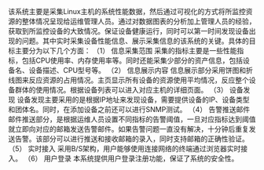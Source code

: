 该系统主要是采集Linux主机的系统性能数据，然后通过可视化的方式将所监控资源的整体情况呈现给运维管理人员。通过对数据图表的分析加上管理人员的经验，获取到所监控设备的大致情况。保证设备健康运行，同时可以第一时间发现设备出现的问题。其中实时采集设备性能信息、展示采集信息的该系统的关键。具体的目标主要分为以下几个方面：
（1）	信息采集范围
采集的指标主要是一些性能指标，包括CPU使用率、内存使用率等。同时还能采集少部分的资产信息，包括设备名、设备描述、CPU型号等。
（2）	信息展示内容
信息展示部分采用饼图和折线图来反应资源的占用情况。主页显示所有设备的资源使用平均情况，反应整个设备群体的使用情况。根据设备列表可以进入对应主机的详细页面。
（3）	设备发现
设备发现主要采用的是根据IP地址来发现设备，需要提供设备的IP、设备类型和团体名。同时，在添加设备之前还可以进行SNMP测试。
（4）	告警推送邮件
邮件推送部分，是根据运维人员设置不同指标的告警阈值，一旦对应指标达到阈值就立即向对应的邮箱发送告警邮件。如果告警问题一直没有解决，十分钟后重复发送告警。该部分可以进行推送和接收邮箱的录入，同时支持邮箱的正确性验证。
（5）	实时接入
采用B/S架构，用户能够使用连接网络的终端通过浏览器实时接入。
（6）	用户登录
本系统提供用户登录注册功能，保证了系统的安全性。
